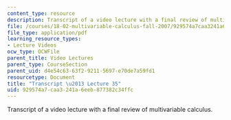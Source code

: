 ```yaml
---
content_type: resource
description: Transcript of a video lecture with a final review of multivariable calculus.
file: /courses/18-02-multivariable-calculus-fall-2007/929574a7caa3241a6eeb877382c34ffc_18_022007L35.pdf
file_type: application/pdf
learning_resource_types:
- Lecture Videos
ocw_type: OCWFile
parent_title: Video Lectures
parent_type: CourseSection
parent_uid: d4e54c63-63f2-9211-5697-e70de7a59fd1
resourcetype: Document
title: "Transcript \u2013 Lecture 35"
uid: 929574a7-caa3-241a-6eeb-877382c34ffc
---
```

Transcript of a video lecture with a final review of multivariable calculus.